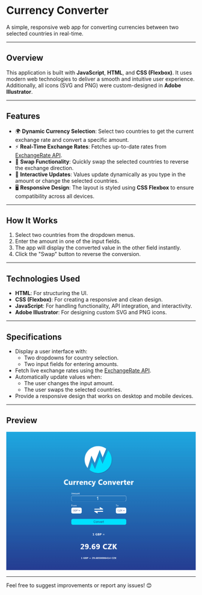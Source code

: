 # **Currency Converter**

A simple, responsive web app for converting currencies between two selected countries in real-time.

---

## **Overview**
This application is built with **JavaScript**, **HTML**, and **CSS (Flexbox)**. It uses modern web technologies to deliver a smooth and intuitive user experience. Additionally, all icons (SVG and PNG) were custom-designed in **Adobe Illustrator**.

---

## **Features**
- 🌍 **Dynamic Currency Selection**: Select two countries to get the current exchange rate and convert a specific amount.
- ⚡ **Real-Time Exchange Rates**: Fetches up-to-date rates from [ExchangeRate API](https://api.exchangerate-api.com).
- 🔄 **Swap Functionality**: Quickly swap the selected countries to reverse the exchange direction.
- 🔧 **Interactive Updates**: Values update dynamically as you type in the amount or change the selected countries.
- 🖥️ **Responsive Design**: The layout is styled using **CSS Flexbox** to ensure compatibility across all devices.

---

## **How It Works**
1. Select two countries from the dropdown menus.
2. Enter the amount in one of the input fields.
3. The app will display the converted value in the other field instantly.
4. Click the "Swap" button to reverse the conversion.

---

## **Technologies Used**
- **HTML**: For structuring the UI.
- **CSS (Flexbox)**: For creating a responsive and clean design.
- **JavaScript**: For handling functionality, API integration, and interactivity.
- **Adobe Illustrator**: For designing custom SVG and PNG icons.

---

## **Specifications**
- Display a user interface with:
  - Two dropdowns for country selection.
  - Two input fields for entering amounts.
- Fetch live exchange rates using the [ExchangeRate API](https://api.exchangerate-api.com).
- Automatically update values when:
  - The user changes the input amount.
  - The user swaps the selected countries.
- Provide a responsive design that works on desktop and mobile devices.

---

## **Preview**
![App in Action](testing.gif)

---

Feel free to suggest improvements or report any issues! 😊

